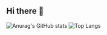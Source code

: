 ## Hi there 👋

<!--
**baranyerlikaya/baranyerlikaya** is a ✨ _special_ ✨ repository because its `README.md` (this file) appears on your GitHub profile.

Here are some ideas to get you started:

- 🔭 I’m currently working on ...
- 🌱 I’m currently learning ...
- 👯 I’m looking to collaborate on ...
- 🤔 I’m looking for help with ...
- 💬 Ask me about ...
- 📫 How to reach me: ...
- 😄 Pronouns: ...
- ⚡ Fun fact: ...
-->
![Anurag's GitHub stats](https://github-readme-stats.vercel.app/api?username=baranyerlikaya&show_icons=true&theme=tokyonight)
![Top Langs](https://github-readme-stats.vercel.app/api/top-langs/?username=baranyerlikaya&langs_count=8)

